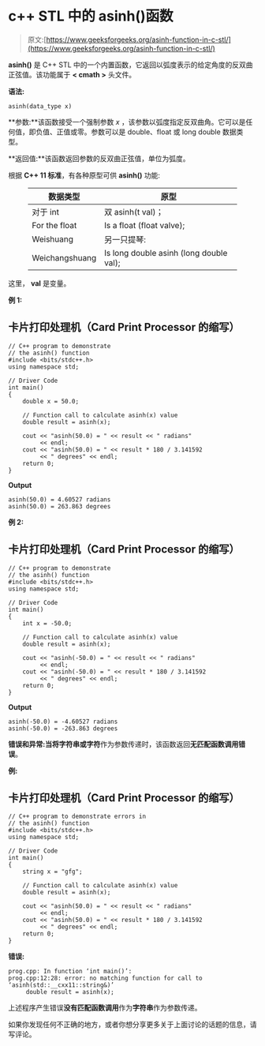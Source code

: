 # c++ STL 中的 asinh()函数

> 原文:[https://www.geeksforgeeks.org/asinh-function-in-c-stl/](https://www.geeksforgeeks.org/asinh-function-in-c-stl/)

**asinh()** 是 C++ STL 中的一个内置函数，它返回以弧度表示的给定角度的反双曲正弦值。该功能属于 **< cmath >** 头文件。

**语法:**

```
asinh(data_type x)
```

**参数:**该函数接受一个强制参数 *x* ，该参数以弧度指定反双曲角。它可以是任何值，即负值、正值或零。参数可以是 double、float 或 long double 数据类型。

**返回值:**该函数返回参数的反双曲正弦值，单位为弧度。

根据 **C++ 11 标准**，有各种原型可供 **asinh()** 功能:

<figure class="table">

| 数据类型 | 原型 |
| --- | --- |
| 对于 int | 双 asinh(t val)； |
| For the float | Is a float (float valve); |
| Weishuang | 另一只提琴: |
| Weichangshuang | Is long double asinh (long double val); |

</figure>

这里， **val** 是变量。

**例 1:**

## 卡片打印处理机（Card Print Processor 的缩写）

```
// C++ program to demonstrate
// the asinh() function
#include <bits/stdc++.h>
using namespace std;

// Driver Code
int main()
{
    double x = 50.0;

    // Function call to calculate asinh(x) value
    double result = asinh(x);

    cout << "asinh(50.0) = " << result << " radians"
         << endl;
    cout << "asinh(50.0) = " << result * 180 / 3.141592
         << " degrees" << endl;
    return 0;
}
```

**Output**

```
asinh(50.0) = 4.60527 radians
asinh(50.0) = 263.863 degrees
```

**例 2:**

## 卡片打印处理机（Card Print Processor 的缩写）

```
// C++ program to demonstrate
// the asinh() function
#include <bits/stdc++.h>
using namespace std;

// Driver Code
int main()
{
    int x = -50.0;

    // Function call to calculate asinh(x) value
    double result = asinh(x);

    cout << "asinh(-50.0) = " << result << " radians"
         << endl;
    cout << "asinh(-50.0) = " << result * 180 / 3.141592
         << " degrees" << endl;
    return 0;
}
```

**Output**

```
asinh(-50.0) = -4.60527 radians
asinh(-50.0) = -263.863 degrees
```

**错误和异常:**当将**字符串或字符**作为参数传递时，该函数返回**无匹配函数调用错误**。

**例:**

## 卡片打印处理机（Card Print Processor 的缩写）

```
// C++ program to demonstrate errors in
// the asinh() function
#include <bits/stdc++.h>
using namespace std;

// Driver Code
int main()
{
    string x = "gfg";

    // Function call to calculate asinh(x) value
    double result = asinh(x);

    cout << "asinh(50.0) = " << result << " radians"
         << endl;
    cout << "asinh(50.0) = " << result * 180 / 3.141592
         << " degrees" << endl;
    return 0;
}
```

**错误:**

```
prog.cpp: In function ‘int main()’:
prog.cpp:12:28: error: no matching function for call to ‘asinh(std::__cxx11::string&)’
     double result = asinh(x);
```

上述程序产生错误**没有匹配函数调用**作为**字符串**作为参数传递。

如果你发现任何不正确的地方，或者你想分享更多关于上面讨论的话题的信息，请写评论。
